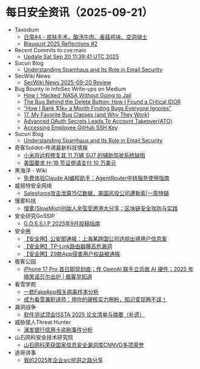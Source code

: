 # 每日安全资讯（2025-09-21）

- Taxodium
  - [日常#4 - 皮肤手术、酸汤牛肉、香菇鸡块、空洞骑士](https://taxodium.ink/nichijou-4.html)
  - [Blaugust 2025 Reflections #2](https://taxodium.ink/blaugust-2025-reflections-2.html)
- Recent Commits to cve:main
  - [Update Sat Sep 20 11:39:41 UTC 2025](https://github.com/trickest/cve/commit/80b563193999053e2c121095ecd4280843f86852)
- Sucuri Blog
  - [Understanding Spamhaus and Its Role in Email Security](https://blog.sucuri.net/2025/09/understanding-spamhaus-and-its-role-in-email-security.html)
- SecWiki News
  - [SecWiki News 2025-09-20 Review](http://www.sec-wiki.com/?2025-09-20)
- Bug Bounty in InfoSec Write-ups on Medium
  - [How I ‘Hacked’ NASA Without Going to Jail](https://infosecwriteups.com/how-did-i-hacked-nasa-without-go-to-the-jail-4bf0eebc934b?source=rss----7b722bfd1b8d--bug_bounty)
  - [The Bug Behind the Delete Button: How I Found a Critical IDOR](https://infosecwriteups.com/the-bug-behind-the-delete-button-how-i-found-a-critical-idor-2ea938226f7b?source=rss----7b722bfd1b8d--bug_bounty)
  - [“How I Bank $1k+ a Month Finding Bugs Everyone Ignores”](https://infosecwriteups.com/how-i-bank-1k-a-month-finding-bugs-everyone-ignores-499a6d2cd1cb?source=rss----7b722bfd1b8d--bug_bounty)
  - [17. My Favorite Bug Classes (and Why They Work)](https://infosecwriteups.com/17-my-favorite-bug-classes-and-why-they-work-b67a03ab8c43?source=rss----7b722bfd1b8d--bug_bounty)
  - [Advanced OAuth Secrets Leads To Account Takeover(ATO)](https://infosecwriteups.com/advanced-oauth-secrets-leads-to-account-takeover-ato-42ff288a7763?source=rss----7b722bfd1b8d--bug_bounty)
  - [Accessing Employee GitHub SSH Key](https://infosecwriteups.com/accessing-employee-github-ssh-key-4e125faba413?source=rss----7b722bfd1b8d--bug_bounty)
- Sucuri Blog
  - [Understanding Spamhaus and Its Role in Email Security](https://blog.sucuri.net/2025/09/understanding-spamhaus-and-its-role-in-email-security.html)
- 奇客Solidot–传递最新科技情报
  - [小米将远程修复其 11 万辆 SU7 的辅助驾驶系统缺陷](https://www.solidot.org/story?sid=82370)
  - [美国要求 H-1B 签证申请支付 10 万美元](https://www.solidot.org/story?sid=82369)
- 黑海洋 - Wiki
  - [免费体验Claude AI编程助手：AgentRouter中转服务使用指南](https://blog.upx8.com/4859)
- 威努特安全网络
  - [Salesforce攻击泄露15亿数据，美国风投公司遭勒索|一周特辑](https://mp.weixin.qq.com/s?__biz=MzAwNTgyODU3NQ==&mid=2651135916&idx=1&sn=b5aa8cdac83fe2e42ec3475ca2e8a0bf)
- 慢雾科技
  - [慢雾(SlowMist)创始人余弦受邀港大分享：区块链安全攻防与实践](https://mp.weixin.qq.com/s?__biz=MzU4ODQ3NTM2OA==&mid=2247503359&idx=1&sn=25d9422f14485ed760389c21de28145c)
- 安全研究GoSSIP
  - [G.O.S.S.I.P 2025年9月投稿指南](https://mp.weixin.qq.com/s?__biz=Mzg5ODUxMzg0Ng==&mid=2247500743&idx=1&sn=5c7fdaadf93c984a9c4cc75e6f4243cb)
- 安全圈
  - [【安全圈】公安部通报：上海某跨国公司违规出境用户信息案](https://mp.weixin.qq.com/s?__biz=MzIzMzE4NDU1OQ==&mid=2652071806&idx=1&sn=44e4eaeac61fec01d5314cf50fda52c4)
  - [【安全圈】TP-Link路由器曝高危漏洞](https://mp.weixin.qq.com/s?__biz=MzIzMzE4NDU1OQ==&mid=2652071806&idx=2&sn=9da9a6fe06fc31226c5251aa5084ecce)
  - [【安全圈】29款App侵害用户权益被通报](https://mp.weixin.qq.com/s?__biz=MzIzMzE4NDU1OQ==&mid=2652071806&idx=3&sn=102d52624af84b801a83d19c30c81f98)
- 极客公园
  - [iPhone 17 Pro 首日即现划痕；传 OpenAI 联手立讯做 AI 硬件；2025 年搞笑诺贝尔出炉 | 极客早知道](https://mp.weixin.qq.com/s?__biz=MTMwNDMwODQ0MQ==&mid=2653086893&idx=1&sn=09ad85d66d2bb5eab5d3b9c8a3132b27)
- 看雪学苑
  - [一款FakeApp相关病毒样本分析](https://mp.weixin.qq.com/s?__biz=MjM5NTc2MDYxMw==&mid=2458600282&idx=1&sn=cfce52a9a9a33444373394a15d3a278a)
  - [成为看雪兼职讲师：用你的硬核实力圈粉，知识变现两不误！](https://mp.weixin.qq.com/s?__biz=MjM5NTc2MDYxMw==&mid=2458600282&idx=2&sn=305f8062590ba0478b0a85219332cd89)
- 漏洞战争
  - [软件测试顶会ISSTA 2025 论文清单与摘要（补遗）](https://mp.weixin.qq.com/s?__biz=MzU0MzgzNTU0Mw==&mid=2247486003&idx=1&sn=82d1280ff69952f09d94eb5f9ff2d59a)
- 威胁猎人Threat Hunter
  - [浦发银行信用卡盗刷事件分析](https://mp.weixin.qq.com/s?__biz=MzI3NDY3NDUxNg==&mid=2247501631&idx=1&sn=f29acd519eda72bf23a30b3850265df2)
- 山石网科安全技术研究院
  - [山石网科荣获国家信息安全漏洞库CNNVD多项荣誉](https://mp.weixin.qq.com/s?__biz=MzUzMDUxNTE1Mw==&mid=2247512732&idx=1&sn=fd414bbf394b51f4141e4313ba18fb28)
- 迪哥讲事
  - [我的2025年企业src挖洞之路分享](https://mp.weixin.qq.com/s?__biz=MzIzMTIzNTM0MA==&mid=2247498212&idx=1&sn=77aa77a29889354c9b1a805ff48ef66f)
